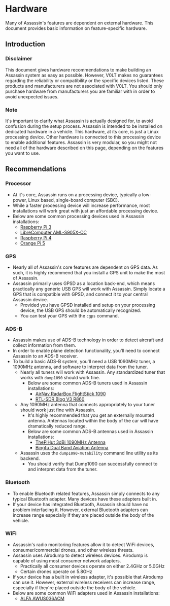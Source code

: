 # Hardware

Many of Assassin's features are dependent on external hardware. This document provides basic information on feature-specific hardware.


## Introduction

### Disclaimer

This document gives hardware recommendations to make building an Assassin system as easy as possible. However, V0LT makes no guarantees regarding the reliability or compatibility or the specific devices listed. These products and manufacturers are not associated with V0LT. You should only purchase hardware from manufacturers you are familiar with in order to avoid unexpected issues.

### Note

It's important to clarify what Assassin is actually designed for, to avoid confusion during the setup process. Assassin is intended to be installed on dedicated hardware in a vehicle. This hardware, at its core, is just a Linux processing device. Other hardware is connected to this processing device to enable additional features. Assassin is very modular, so you might not need all of the hardware described on this page, depending on the features you want to use.


## Recommendations

### Processor

- At it's core, Assassin runs on a processing device, typically a low-power, Linux based, single-board computer (SBC).
- While a faster processing device will increase performance, most installations will work great with just an affordable processing device.
- Below are some common processing devices used in Assassin installations:
    - [Raspberry Pi 3](https://www.raspberrypi.com/products/raspberry-pi-3-model-b/)
    - [LibreComputer AML-S905X-CC](https://libre.computer/products/aml-s905x-cc/)
    - [Raspberry Pi 4](https://www.raspberrypi.com/products/raspberry-pi-4-model-b/)
    - [Orange Pi 5](http://www.orangepi.org/html/hardWare/computerAndMicrocontrollers/details/Orange-Pi-5.html)

### GPS

- Nearly all of Assassin's core features are dependent on GPS data. As such, it is highly recommend that you install a GPS unit to make the most of Assassin.
- Assassin primarily uses GPSD as a location back-end, which means practically any generic USB GPS will work with Assassin. Simply locate a GPS that is compatible with GPSD, and connect it to your central Assassin device.
    - Provided you have GPSD installed and setup on your processing device, the USB GPS should be automatically recognized.
    - You can test your GPS with the `cgps` command.

### ADS-B

- Assassin makes use of ADS-B technology in order to detect aircraft and collect information from them.
- In order to enable plane detection functionality, you'll need to connect Assassin to an ADS-B receiver.
- To build a basic ADS-B system, you'll need a USB 1090MHz tuner, a 1090MHz antenna, and software to interpret data from the tuner.
    - Nearly all tuners will work with Assassin. Any standardized tuner that works with `dump1090` should work fine.
        - Below are some common ADS-B tuners used in Assassin installations:
            - [AirNav RadarBox FlightStick 1090](https://www.radarbox.com/flightstick1090)
            - [RTL-SDR Blog V3 R860](https://www.ebay.com/itm/272411458376)
    - Any 1090MHz antenna that connects appropriately to your tuner should work just fine with Assassin.
        - It's highly recommended that you get an externally mounted antenna. Antennas located within the body of the car will have dramatically reduced range.
        - Below are some common ADS-B antennas used in Assassin installations:
            - [ThePiHut 3dBi 1090MHz Antenna](https://thepihut.com/products/3dbi-ads-b-1090mhz-sma-antenna-w-magnetic-base)
            - [Bingfu Dual Band Aviation Antenna](https://bingfushop.com/products/bingfu-dual-band-978mhz-1090mhz-5dbi-magnetic-base-sma-male-mcx-antenna-for-aviation-dual-band-978mhz-1090mhz-ads-b-receiver-rtl-sdr-software-defined-radio-usb-stick-dongle-tuner-receiver)
    - Assassin uses the `dump1090-mutability` command line utility as its backend.
        - You should verify that Dump1090 can successfully connect to and interpret data from the tuner.

### Bluetooth

- To enable Bluetooth related features, Assassin simply connects to any typical Bluetooth adapter. Many devices have these adapters built in.
- If your device has integrated Bluetooth, Assassin should have no problem interfacing it. However, external Bluetooth adapters can increase range especially if they are placed outside the body of the vehicle.

### WiFi

- Assassin's radio monitoring features allow it to detect WiFi devices, consumer/commercial drones, and other wireless threats.
- Assassin uses Airodump to detect wireless devices. Airodump is capable of using most consumer network adapters.
    - Practically all consumer devices operate on either 2.4GHz or 5.0GHz
    - Certain drones operate on 5.8GHz
- If your device has a built in wireless adapter, it's possible that Airodump can use it. However, external wireless receivers can increase range, especially if they're placed outside the body of the vehicle.
- Below are some common WiFi adapters used in Assassin installations:
    - [ALFA AWUS036ACM](https://www.alfa.com.tw/products/awus036acm)

